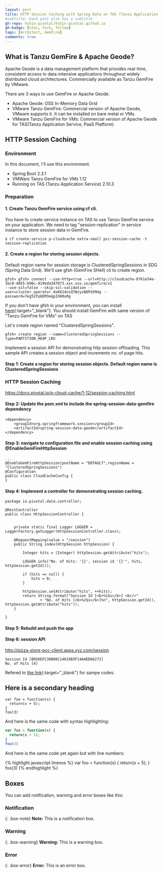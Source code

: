 ```yaml
---
layout: post
title: HTTP Session Caching with Spring Data on TAS (Tanzu Application Service)
#subtitle: Each post also has a subtitle
gh-repo: hshin-pivotal/hshin-pivotal.github.io
gh-badge: [star, fork, follow]
tags: [Architect, GemFire]
comments: true
---
```


## What is Tanzu GemFire & Apache Geode?

Apache Geode is a data management platform that provides real-time, consistent access to data-intensive applications throughout widely distributed cloud architectures. Commercially available as Tanzu GemFire by VMware.

There are 3 ways to use GemFire or Apache Geode. 
- Apache Geode: OSS In-Memory Data Grid
- VMware Tanzu GemFire: Commercial version of Apache Geode, VMware supports it. It can be installed on bare metal or VMs.
- VMware Tanzu GemFire for VMs: Commercial version of Apache Geode for TAS(Tanzu Application Service, PaaS Platform)

## HTTP Session Caching

### Environment

In this document, I'll use this environment.
- Spring Boot 2.3.1
- VMWare Tanzu GemFire for VMs 1.12
- Running on TAS (Tanzu Application Service) 2.10.3

### Preparation

#### 1. Create Tanzu GemFire service using cf cli.
You have to create service instance on TAS to use Tanzu GemFire service on your application. We need to tag "session-replication" in service instance to store session data in GemFire.

```shell
$ cf create-service p-cloudcache extra-small pcc-session-cache -t session-replication
```

#### 2. Create a region for storing session objects.
Default region name for session storage is ClusteredSpringSessions in SDG (Spring Data Grid). We'll use gfsh (GemFire SHell) cli to create region. 
```shell
gfsh> gfsh> connect --use-http=true --url=http://cloudcache-8761e54e-1bc0-4855-b96c-819eda347073.xxx.xxx.io/gemfire/v1
--use-ssl=false --skip-ssl-validation --user=cluster_operator_AvK614osQTWzysB8Pd1M4g --password=7eg52Fp8EM3eqpIXH0uRg
```
If you don't have gfsh in your environment, you can install [here](2020-10-29-gemfire-installation-on-mac){:target="_blank"}. You should install GemFire with same version of "Tanzu GemFire for VMs" on TAS

Let's create region named "ClusteredSpringSessions".

```shell
gfsh> create region --name=ClusteredSpringSessions --type=PARTITION_HEAP_LRU
```



Implement a session API for demonstrating http session offloading. This sample API creates a session object and increments no. of page hits.

#### Step 1: Create a region for storing session objects. Default region name is ClusteredSpringSessions

### HTTP Session Caching

https://docs.pivotal.io/p-cloud-cache/1-12/session-caching.html




#### Step 2: Update the pom.xml to include the spring-session-data-gemfire dependency

```
<dependency>
	<groupId>org.springframework.session</groupId>
	<artifactId>spring-session-data-geode</artifactId>
</dependency>
```

#### Step 3: navigate to configuration file and enable session caching using @EnableGemFireHttpSession

```
...
@EnableGemFireHttpSession(poolName = "DEFAULT",regionName = "ClusteredSpringSessions")
@Configuration
public class CloudCacheConfig {
}
```

#### Step 4: Implement a controller for demonstrating session caching.

```
package io.pivotal.data.controller;

@RestController
public class HttpSessionController {


	private static final Logger LOGGER = LoggerFactory.getLogger(HttpSessionController.class);

	@RequestMapping(value = "/session")
    public String index(HttpSession httpSession) {

        Integer hits = (Integer) httpSession.getAttribute("hits");

        LOGGER.info("No. of Hits: '{}', session id '{}'", hits, httpSession.getId());

        if (hits == null) {
            hits = 0;
        }

        httpSession.setAttribute("hits", ++hits);
        return String.format("Session Id [<b>%1$s</b>] <br/>"
    			+ "No. of Hits [<b>%2$s</b>]%n", httpSession.getId(), httpSession.getAttribute("hits"));
    }

}
```

#### Step 5: Rebuild and push the app

#### Step 6: session API

http://pizza-store-pcc-client.apps.xyz.com/session

```
Session Id [0056EFC36B06C14619B3F14A4ED66272] 
No. of Hits [4]
```








Refered to [the link](https://github.com/Tanzu-Solutions-Engineering/PivotalCloudCache-Workshop/){:target="_blank"} for sampe codes.





## Here is a secondary heading



~~~
var foo = function(x) {
  return(x + 5);
}
foo(3)
~~~

And here is the same code with syntax highlighting:

```javascript
var foo = function(x) {
  return(x + 5);
}
foo(3)
```

And here is the same code yet again but with line numbers:

{% highlight javascript linenos %}
var foo = function(x) {
  return(x + 5);
}
foo(3)
{% endhighlight %}

## Boxes
You can add notification, warning and error boxes like this:

### Notification

{: .box-note}
**Note:** This is a notification box.

### Warning

{: .box-warning}
**Warning:** This is a warning box.

### Error

{: .box-error}
**Error:** This is an error box.
